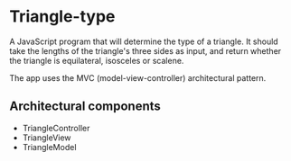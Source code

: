 # Triangle-type

A JavaScript program that will determine the type of a triangle. It should take the lengths of the triangle's three sides as input, and return whether the triangle is equilateral, isosceles or scalene.

The app uses the MVC (model-view-controller) architectural pattern.

## Architectural components

* TriangleController
* TriangleView
* TriangleModel
